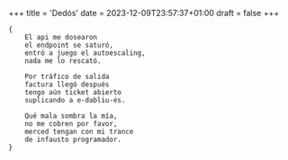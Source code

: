 +++
title = 'Dedós'
date = 2023-12-09T23:57:37+01:00
draft = false
+++

	{
		El api me dosearon
		el endpoint se saturó,
		entró a juego el autoescaling,
		nada me lo rescató.
	
		Por tráfico de salida
		factura llegó después
		tengo aún ticket abierto
		suplicando a e-dabliu-és.
	
		Qué mala sombra la mía,
		no me cobren por favor,
		merced tengan con mi trance
		de infausto programador.
	}
